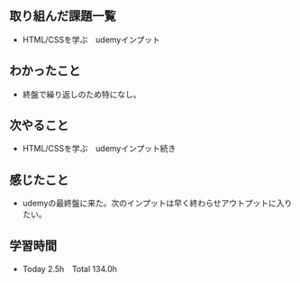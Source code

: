 ## 取り組んだ課題一覧  
- HTML/CSSを学ぶ　udemyインプット
## わかったこと
- 終盤で繰り返しのため特になし。
## 次やること  
- HTML/CSSを学ぶ　udemyインプット続き
## 感じたこと  
- udemyの最終盤に来た。次のインプットは早く終わらせアウトプットに入りたい。
## 学習時間  
- Today 2.5h　Total 134.0h
